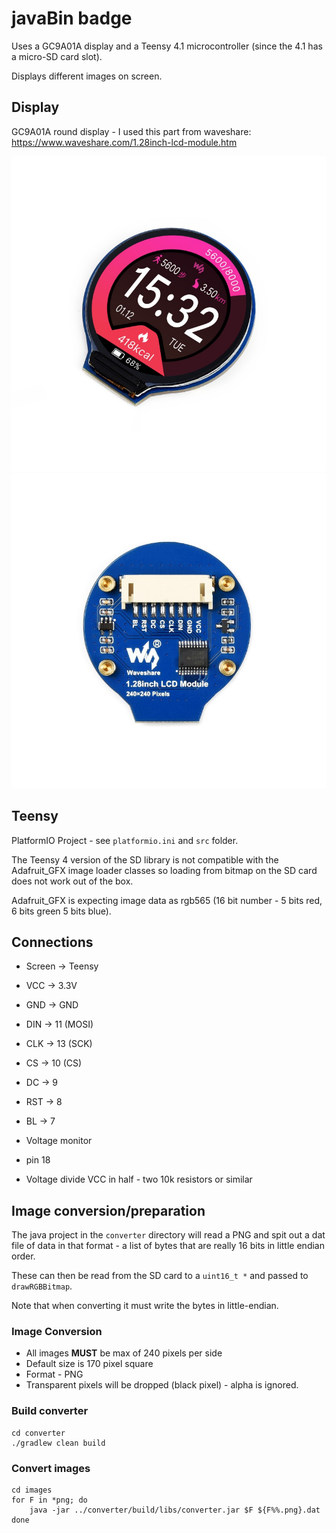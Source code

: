 # javaBin badge

Uses a GC9A01A display and a Teensy 4.1 microcontroller (since the 4.1 has a micro-SD card slot).

Displays different images on screen.

## Display

GC9A01A round display - I used this part from waveshare: https://www.waveshare.com/1.28inch-lcd-module.htm

![Display Front](docs/front.png)
![Display Back](docs/back.png)

## Teensy

PlatformIO Project - see `platformio.ini` and `src` folder.

The Teensy 4 version of the SD library is not compatible with the Adafruit_GFX image loader classes
so loading from bitmap on the SD card does not work out of the box.

Adafruit_GFX is expecting image data as rgb565 (16 bit number - 5 bits red, 6 bits green 5 bits blue).

## Connections

- Screen -> Teensy

- VCC -> 3.3V
- GND -> GND
- DIN -> 11 (MOSI)
- CLK -> 13 (SCK)
- CS -> 10 (CS)
- DC -> 9
- RST -> 8
- BL -> 7

- Voltage monitor

- pin 18
- Voltage divide VCC in half - two 10k resistors or similar

## Image conversion/preparation

The java project in the `converter` directory will read a PNG and spit out a dat file of data in that format - a list of bytes that are really 16 bits in little endian order.

These can then be read from the SD card to a `uint16_t *` and passed to `drawRGBBitmap`.

Note that when converting it must write the bytes in little-endian.

### Image Conversion

- All images **MUST** be max of 240 pixels per side
- Default size is 170 pixel square
- Format - PNG
- Transparent pixels will be dropped (black pixel) - alpha is ignored.

### Build converter

```shell
cd converter
./gradlew clean build
```

### Convert images

```shell
cd images
for F in *png; do
    java -jar ../converter/build/libs/converter.jar $F ${F%%.png}.dat
done
```
